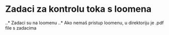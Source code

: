 # Zadaci za kontrolu toka s loomena

..* Zadaci su na loomenu
..* Ako nemaš pristup loomenu, u direktoriju je .pdf file s zadacima
